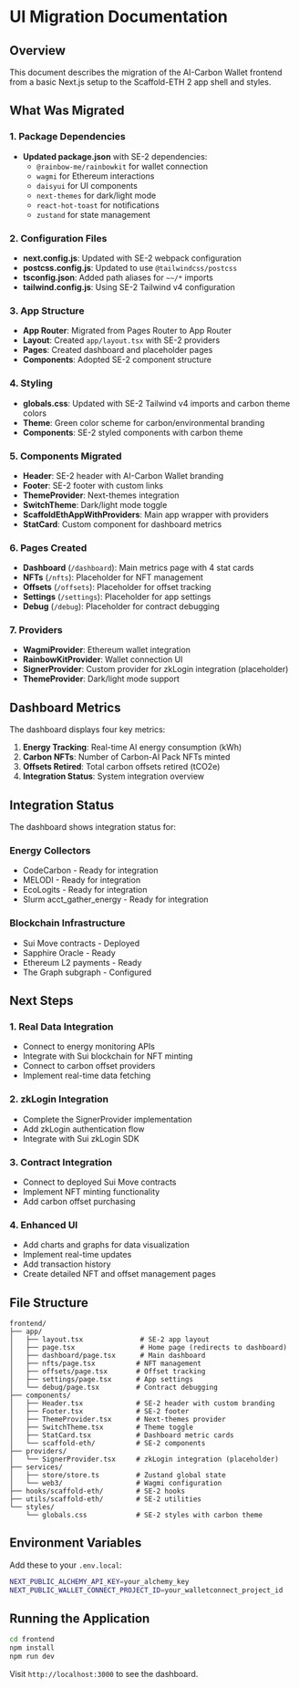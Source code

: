 # UI Migration Documentation

## Overview

This document describes the migration of the AI-Carbon Wallet frontend from a basic Next.js setup to the Scaffold-ETH 2 app shell and styles.

## What Was Migrated

### 1. Package Dependencies
- **Updated package.json** with SE-2 dependencies:
  - `@rainbow-me/rainbowkit` for wallet connection
  - `wagmi` for Ethereum interactions
  - `daisyui` for UI components
  - `next-themes` for dark/light mode
  - `react-hot-toast` for notifications
  - `zustand` for state management

### 2. Configuration Files
- **next.config.js**: Updated with SE-2 webpack configuration
- **postcss.config.js**: Updated to use `@tailwindcss/postcss`
- **tsconfig.json**: Added path aliases for `~~/*` imports
- **tailwind.config.js**: Using SE-2 Tailwind v4 configuration

### 3. App Structure
- **App Router**: Migrated from Pages Router to App Router
- **Layout**: Created `app/layout.tsx` with SE-2 providers
- **Pages**: Created dashboard and placeholder pages
- **Components**: Adopted SE-2 component structure

### 4. Styling
- **globals.css**: Updated with SE-2 Tailwind v4 imports and carbon theme colors
- **Theme**: Green color scheme for carbon/environmental branding
- **Components**: SE-2 styled components with carbon theme

### 5. Components Migrated
- **Header**: SE-2 header with AI-Carbon Wallet branding
- **Footer**: SE-2 footer with custom links
- **ThemeProvider**: Next-themes integration
- **SwitchTheme**: Dark/light mode toggle
- **ScaffoldEthAppWithProviders**: Main app wrapper with providers
- **StatCard**: Custom component for dashboard metrics

### 6. Pages Created
- **Dashboard** (`/dashboard`): Main metrics page with 4 stat cards
- **NFTs** (`/nfts`): Placeholder for NFT management
- **Offsets** (`/offsets`): Placeholder for offset tracking
- **Settings** (`/settings`): Placeholder for app settings
- **Debug** (`/debug`): Placeholder for contract debugging

### 7. Providers
- **WagmiProvider**: Ethereum wallet integration
- **RainbowKitProvider**: Wallet connection UI
- **SignerProvider**: Custom provider for zkLogin integration (placeholder)
- **ThemeProvider**: Dark/light mode support

## Dashboard Metrics

The dashboard displays four key metrics:

1. **Energy Tracking**: Real-time AI energy consumption (kWh)
2. **Carbon NFTs**: Number of Carbon-AI Pack NFTs minted
3. **Offsets Retired**: Total carbon offsets retired (tCO2e)
4. **Integration Status**: System integration overview

## Integration Status

The dashboard shows integration status for:

### Energy Collectors
- CodeCarbon - Ready for integration
- MELODI - Ready for integration
- EcoLogits - Ready for integration
- Slurm acct_gather_energy - Ready for integration

### Blockchain Infrastructure
- Sui Move contracts - Deployed
- Sapphire Oracle - Ready
- Ethereum L2 payments - Ready
- The Graph subgraph - Configured

## Next Steps

### 1. Real Data Integration
- Connect to energy monitoring APIs
- Integrate with Sui blockchain for NFT minting
- Connect to carbon offset providers
- Implement real-time data fetching

### 2. zkLogin Integration
- Complete the SignerProvider implementation
- Add zkLogin authentication flow
- Integrate with Sui zkLogin SDK

### 3. Contract Integration
- Connect to deployed Sui Move contracts
- Implement NFT minting functionality
- Add carbon offset purchasing

### 4. Enhanced UI
- Add charts and graphs for data visualization
- Implement real-time updates
- Add transaction history
- Create detailed NFT and offset management pages

## File Structure

```
frontend/
├── app/
│   ├── layout.tsx              # SE-2 app layout
│   ├── page.tsx                # Home page (redirects to dashboard)
│   ├── dashboard/page.tsx      # Main dashboard
│   ├── nfts/page.tsx          # NFT management
│   ├── offsets/page.tsx       # Offset tracking
│   ├── settings/page.tsx      # App settings
│   └── debug/page.tsx         # Contract debugging
├── components/
│   ├── Header.tsx             # SE-2 header with custom branding
│   ├── Footer.tsx             # SE-2 footer
│   ├── ThemeProvider.tsx      # Next-themes provider
│   ├── SwitchTheme.tsx        # Theme toggle
│   ├── StatCard.tsx           # Dashboard metric cards
│   └── scaffold-eth/          # SE-2 components
├── providers/
│   └── SignerProvider.tsx     # zkLogin integration (placeholder)
├── services/
│   ├── store/store.ts         # Zustand global state
│   └── web3/                  # Wagmi configuration
├── hooks/scaffold-eth/        # SE-2 hooks
├── utils/scaffold-eth/        # SE-2 utilities
└── styles/
    └── globals.css            # SE-2 styles with carbon theme
```

## Environment Variables

Add these to your `.env.local`:

```bash
NEXT_PUBLIC_ALCHEMY_API_KEY=your_alchemy_key
NEXT_PUBLIC_WALLET_CONNECT_PROJECT_ID=your_walletconnect_project_id
```

## Running the Application

```bash
cd frontend
npm install
npm run dev
```

Visit `http://localhost:3000` to see the dashboard.
